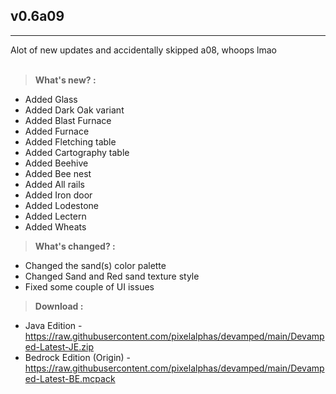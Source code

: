 ## v0.6a09
---
Alot of new updates and accidentally skipped a08, whoops lmao<br><br>
> **What's new? :**
- Added Glass
- Added Dark Oak variant
- Added Blast Furnace
- Added Furnace
- Added Fletching table
- Added Cartography table
- Added Beehive
- Added Bee nest
- Added All rails
- Added Iron door
- Added Lodestone
- Added Lectern
- Added Wheats

> **What's changed? :**
- Changed the sand(s) color palette
- Changed Sand and Red sand texture style
- Fixed some couple of UI issues

> **Download :**
- Java Edition - https://raw.githubusercontent.com/pixelalphas/devamped/main/Devamped-Latest-JE.zip
- Bedrock Edition (Origin) - https://raw.githubusercontent.com/pixelalphas/devamped/main/Devamped-Latest-BE.mcpack